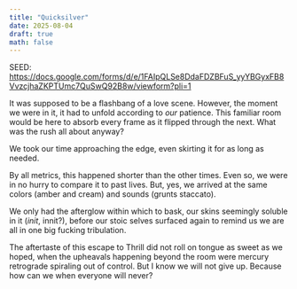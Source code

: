 ```yaml
---
title: "Quicksilver"
date: 2025-08-04
draft: true
math: false
---
```


SEED: https://docs.google.com/forms/d/e/1FAIpQLSe8DdaFDZBFuS_yyYBGyxFB8VvzcjhaZKPTUmc7QuSwQ92B8w/viewform?pli=1

It was supposed to be a flashbang of a love scene. However, the moment
we were in it, it had to unfold according to *our* patience. This familiar
room would be here to absorb every frame as it flipped through the next.
What was the rush all about anyway?

We took our time approaching the edge, even skirting it for as long as
needed.

By all metrics, this happened shorter than the other times. Even so, we
were in no hurry to compare it to past lives. But, yes, we arrived at
the same colors (amber and cream) and sounds (grunts staccato).

We only had the afterglow within which to bask, our skins seemingly
soluble in it (*init*, innit?), before our stoic selves surfaced again
to remind us we are all in one big fucking tribulation.

The aftertaste of this escape to Thrill did not roll on tongue as sweet
as we hoped, when the upheavals happening beyond the room were
mercury retrograde spiraling out of control. But I know we will not give
up. Because how can we when everyone will never?
